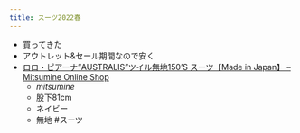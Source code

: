 ```yaml
---
title: スーツ2022春
---
```


* 買ってきた
* アウトレット&セール期間なので安く
* [ロロ・ピアーナ”AUSTRALIS”ツイル無地150’S スーツ【Made in Japan】 – Mitsumine Online Shop](https://shops.mitsumine.co.jp/collections/suit/products/ロロ-ピアーナ-australis-ツイル無地150-s-スーツ-made-in-japan?variant=42403509338369)
  * *mitsumine*
  * 股下81cm
  * ネイビー
  * 無地
    \#スーツ
